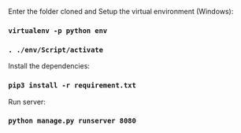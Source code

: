 Enter the folder cloned and Setup the virtual environment (Windows): 
### `virtualenv -p python env` 
### `. ./env/Script/activate`

Install the dependencies: 
### `pip3 install -r requirement.txt`

Run server:
### `python manage.py runserver 8080`
